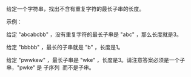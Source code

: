 给定一个字符串，找出不含有重复字符的最长子串的长度。

示例：

给定&nbsp;&quot;abcabcbb&quot;&nbsp;，没有重复字符的最长子串是&nbsp;&quot;abc&quot;&nbsp;，那么长度就是3。

给定&nbsp;&quot;bbbbb&quot;&nbsp;，最长的子串就是&nbsp;&quot;b&quot;&nbsp;，长度是1。

给定&nbsp;&quot;pwwkew&quot;&nbsp;，最长子串是&nbsp;&quot;wke&quot;&nbsp;，长度是3。请注意答案必须是一个子串，&quot;pwke&quot;&nbsp;是&nbsp;子序列&nbsp;&nbsp;而不是子串。
